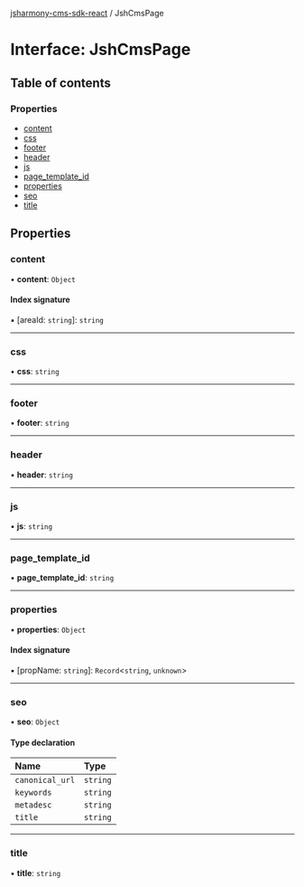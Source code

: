 [jsharmony-cms-sdk-react](../README.md) / JshCmsPage

# Interface: JshCmsPage

## Table of contents

### Properties

- [content](JshCmsPage.md#content)
- [css](JshCmsPage.md#css)
- [footer](JshCmsPage.md#footer)
- [header](JshCmsPage.md#header)
- [js](JshCmsPage.md#js)
- [page\_template\_id](JshCmsPage.md#page_template_id)
- [properties](JshCmsPage.md#properties)
- [seo](JshCmsPage.md#seo)
- [title](JshCmsPage.md#title)

## Properties

### content

• **content**: `Object`

#### Index signature

▪ [areaId: `string`]: `string`

___

### css

• **css**: `string`

___

### footer

• **footer**: `string`

___

### header

• **header**: `string`

___

### js

• **js**: `string`

___

### page\_template\_id

• **page\_template\_id**: `string`

___

### properties

• **properties**: `Object`

#### Index signature

▪ [propName: `string`]: `Record`\<`string`, `unknown`\>

___

### seo

• **seo**: `Object`

#### Type declaration

| Name | Type |
| :------ | :------ |
| `canonical_url` | `string` |
| `keywords` | `string` |
| `metadesc` | `string` |
| `title` | `string` |

___

### title

• **title**: `string`
